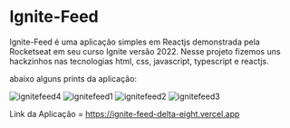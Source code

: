 # Ignite-Feed

Ignite-Feed é uma aplicação simples em Reactjs demonstrada pela Rocketseat em seu curso Ignite versão 2022.
Nesse projeto fizemos uns hackzinhos nas tecnologias html, css, javascript, typescript e reactjs.

abaixo alguns prints da aplicação: 



![ignitefeed4](https://github.com/JonathasAroucha/Ignite-Feed/assets/77129503/16f9287f-71fc-4842-bf59-6f5089a33345)
![ignitefeed1](https://github.com/JonathasAroucha/Ignite-Feed/assets/77129503/46afe5fe-77d1-480c-b0d6-77410dd2827e)
![ignitefeed2](https://github.com/JonathasAroucha/Ignite-Feed/assets/77129503/81cbd032-8bee-4862-83a5-b6d0758bd4ac)
![ignitefeed3](https://github.com/JonathasAroucha/Ignite-Feed/assets/77129503/4f6c0637-8ad0-407d-bfc1-0bfb8019e031)



Link da Aplicação = https://ignite-feed-delta-eight.vercel.app
